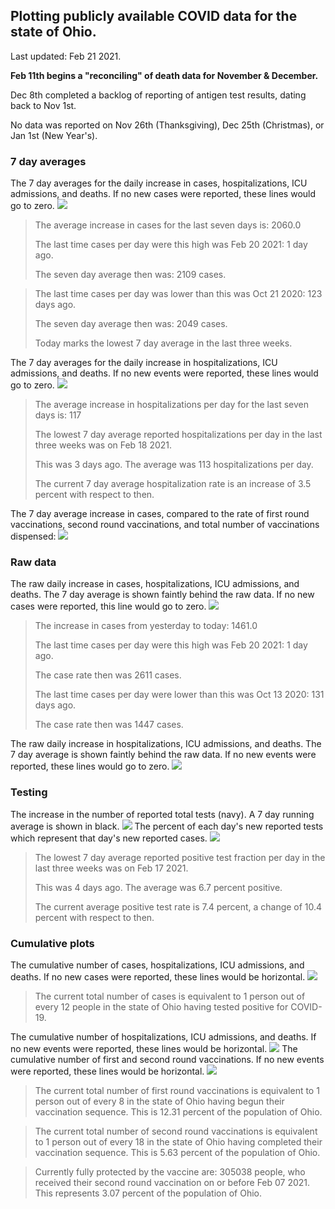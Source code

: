 ## Plotting publicly available COVID data for the state of Ohio. 

Last updated: Feb 21 2021. 

**Feb 11th begins a "reconciling" of death data for November & December.**

Dec 8th completed a backlog of reporting of antigen test results, dating back to Nov 1st.

No data was reported on Nov 26th (Thanksgiving), Dec 25th (Christmas), or Jan 1st (New Year's).
### 7 day averages
The 7 day averages for the daily increase in cases, hospitalizations, ICU admissions, and deaths. If no new cases were reported, these lines would go to zero.
![](7dayaverage_cases.png)

>The average increase in cases for the last seven days is: 2060.0
>
>The last time cases per day were this high was Feb 20 2021: 1 day ago.
>
>The seven day average then was: 2109 cases.

>
>The last time cases per day was lower than this was Oct 21 2020: 123 days ago.
>
>The seven day average then was: 2049 cases.
>
>Today marks the lowest 7 day average in the last three weeks.

The 7 day averages for the daily increase in hospitalizations, ICU admissions, and deaths. If no new events were reported, these lines would go to zero.
![](7dayaverage_hospital.png)

>The average increase in hospitalizations per day for the last seven days is: 117
>
>The lowest 7 day average reported hospitalizations per day in the last three weeks was on Feb 18 2021.
>
>This was 3 days ago. The average was 113 hospitalizations per day.
>
>The current 7 day average hospitalization rate is an increase of 3.5 percent with respect to then.

The 7 day average increase in cases, compared to the rate of first round vaccinations, second round vaccinations, and total number of vaccinations dispensed:
![](DailyVaccinationsCases.png)

### Raw data
The raw daily increase in cases, hospitalizations, ICU admissions, and deaths. The 7 day average is shown faintly behind the raw data. If no new cases were reported, this line would go to zero.
![](DailyCases.png)

>The increase in cases from yesterday to today: 1461.0 
>
>The last time cases per day were this high was Feb 20 2021: 1 day ago. 
>
>The case rate then was 2611 cases.
>
>The last time cases per day were lower than this was Oct 13 2020: 131 days ago. 
>
>The case rate then was 1447 cases.

The raw daily increase in hospitalizations, ICU admissions, and deaths. The 7 day average is shown faintly behind the raw data. If no new events were reported, these lines would go to zero.
![](DailyHospitalizations.png)

### Testing

The increase in the number of reported total tests (navy). A 7 day running average is shown in black.
![](DailyTests.png)
The percent of each day's new reported tests which represent that day's new reported cases.
![](percentpositive_tests.png)

>The lowest 7 day average reported positive test fraction per day in the last three weeks was on Feb 17 2021.
>
>This was 4 days ago. The average was 6.7 percent positive. 
>
>The current average positive test rate is 7.4 percent, a change of 10.4 percent with respect to then. 

### Cumulative plots
The cumulative number of cases, hospitalizations, ICU admissions, and deaths. If no new cases were reported, these lines would be horizontal.
![](Cases.png)

>The current total number of cases is equivalent to 1 person out of every 12 people in the state of Ohio having tested positive for COVID-19.

The cumulative number of hospitalizations, ICU admissions, and deaths. If no new events were reported, these lines would be horizontal.
![](Hospitalizations.png)
The cumulative number of first and second round vaccinations. If no new events were reported, these lines would be horizontal.
![](Vaccinations.png)

>The current total number of first round vaccinations is equivalent to 1 person out of every 8 in the state of Ohio having begun their vaccination sequence.
>This is 12.31 percent of the population of Ohio.

>The current total number of second round vaccinations is equivalent to 1 person out of every 18 in the state of Ohio having completed their vaccination sequence.
>This is 5.63 percent of the population of Ohio.

>Currently fully protected by the vaccine are: 305038 people, who received their second round vaccination on or before Feb 07 2021.
>This represents 3.07 percent of the population of Ohio.

